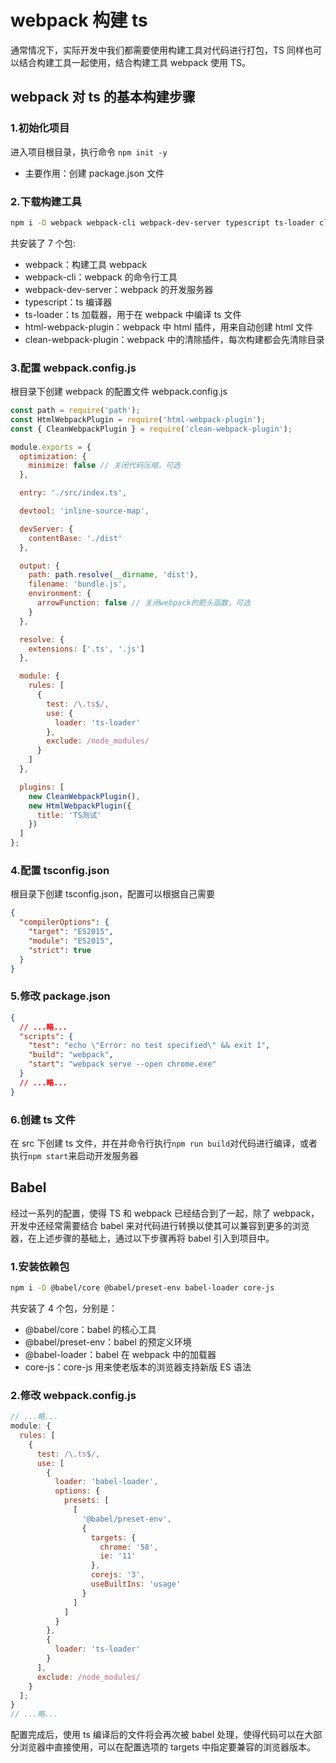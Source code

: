 # webpack 构建 ts

通常情况下，实际开发中我们都需要使用构建工具对代码进行打包，TS 同样也可以结合构建工具一起使用，结合构建工具 webpack 使用 TS。

## webpack 对 ts 的基本构建步骤

### 1.初始化项目

进入项目根目录，执行命令 `npm init -y`

- 主要作用：创建 package.json 文件

### 2.下载构建工具

```bash
npm i -D webpack webpack-cli webpack-dev-server typescript ts-loader clean-webpack-plugin
```

共安装了 7 个包:

- webpack：构建工具 webpack
- webpack-cli：webpack 的命令行工具
- webpack-dev-server：webpack 的开发服务器
- typescript：ts 编译器
- ts-loader：ts 加载器，用于在 webpack 中编译 ts 文件
- html-webpack-plugin：webpack 中 html 插件，用来自动创建 html 文件
- clean-webpack-plugin：webpack 中的清除插件，每次构建都会先清除目录

### 3.配置 webpack.config.js

根目录下创建 webpack 的配置文件 webpack.config.js

```js
const path = require('path');
const HtmlWebpackPlugin = require('html-webpack-plugin');
const { CleanWebpackPlugin } = require('clean-webpack-plugin');

module.exports = {
  optimization: {
    minimize: false // 关闭代码压缩，可选
  },

  entry: './src/index.ts',

  devtool: 'inline-source-map',

  devServer: {
    contentBase: './dist'
  },

  output: {
    path: path.resolve(__dirname, 'dist'),
    filename: 'bundle.js',
    environment: {
      arrowFunction: false // 关闭webpack的箭头函数，可选
    }
  },

  resolve: {
    extensions: ['.ts', '.js']
  },

  module: {
    rules: [
      {
        test: /\.ts$/,
        use: {
          loader: 'ts-loader'
        },
        exclude: /node_modules/
      }
    ]
  },

  plugins: [
    new CleanWebpackPlugin(),
    new HtmlWebpackPlugin({
      title: 'TS测试'
    })
  ]
};
```

### 4.配置 tsconfig.json

根目录下创建 tsconfig.json，配置可以根据自己需要

```json
{
  "compilerOptions": {
    "target": "ES2015",
    "module": "ES2015",
    "strict": true
  }
}
```

### 5.修改 package.json

```json
{
  // ...略...
  "scripts": {
    "test": "echo \"Error: no test specified\" && exit 1",
    "build": "webpack",
    "start": "webpack serve --open chrome.exe"
  }
  // ...略...
}
```

### 6.创建 ts 文件

在 src 下创建 ts 文件，并在并命令行执行`npm run build`对代码进行编译，或者执行`npm start`来启动开发服务器

## Babel

经过一系列的配置，使得 TS 和 webpack 已经结合到了一起，除了 webpack，开发中还经常需要结合 babel 来对代码进行转换以使其可以兼容到更多的浏览器，在上述步骤的基础上，通过以下步骤再将 babel 引入到项目中。

### 1.安装依赖包

```bash
npm i -D @babel/core @babel/preset-env babel-loader core-js
```

共安装了 4 个包，分别是：

- @babel/core：babel 的核心工具
- @babel/preset-env：babel 的预定义环境
- @babel-loader：babel 在 webpack 中的加载器
- core-js：core-js 用来使老版本的浏览器支持新版 ES 语法

### 2.修改 webpack.config.js

```js
// ...略...
module: {
  rules: [
    {
      test: /\.ts$/,
      use: [
        {
          loader: 'babel-loader',
          options: {
            presets: [
              [
                '@babel/preset-env',
                {
                  targets: {
                    chrome: '58',
                    ie: '11'
                  },
                  corejs: '3',
                  useBuiltIns: 'usage'
                }
              ]
            ]
          }
        },
        {
          loader: 'ts-loader'
        }
      ],
      exclude: /node_modules/
    }
  ];
}
// ...略...
```

配置完成后，使用 ts 编译后的文件将会再次被 babel 处理，使得代码可以在大部分浏览器中直接使用，可以在配置选项的 targets 中指定要兼容的浏览器版本。
